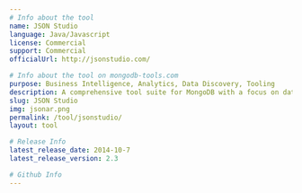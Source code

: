 ```yaml
---
# Info about the tool
name: JSON Studio
language: Java/Javascript
license: Commercial
support: Commercial
officialUrl: http://jsonstudio.com/

# Info about the tool on mongodb-tools.com
purpose: Business Intelligence, Analytics, Data Discovery, Tooling
description: A comprehensive tool suite for MongoDB with a focus on data access, data discovery and analytics but also with ETL, compare and profiling tools.
slug: JSON Studio
img: jsonar.png
permalink: /tool/jsonstudio/
layout: tool

# Release Info
latest_release_date: 2014-10-7
latest_release_version: 2.3

# Github Info
---
```


